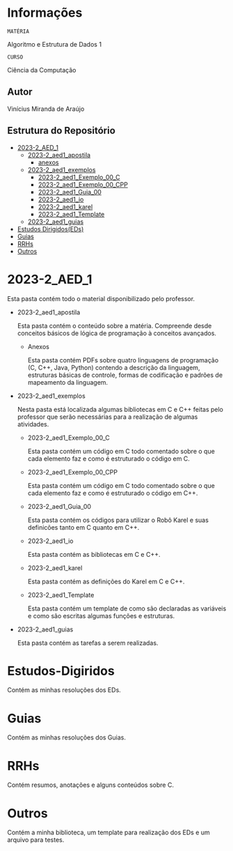 # Informações

`MATÉRIA`

Algoritmo e Estrutura de Dados 1

`CURSO`

Ciência da Computação

## Autor

Vinícius Miranda de Araújo

## Estrutura do Repositório

- [2023-2_AED_1](#2023-2_AED_1)
    - [2023-2_aed1_apostila](#2023-2_aed1_apostila)
        - [anexos](#anexos)
    - [2023-2_aed1_exemplos](#2023-2_aed1_exemplos)
        - [2023-2_aed1_Exemplo_00_C](#2023-2_aed1_Exemplo_00_C)
        - [2023-2_aed1_Exemplo_00_CPP](#2023-2_aed1_Exemplo_00_C)
        - [2023-2_aed1_Guia_00](#2023-2_aed1_Guia_00)
        - [2023-2_aed1_io](#2023-2_aed1_io)
        - [2023-2_aed1_karel](#2023-2_aed1_karel)
        - [2023-2_aed1_Template](#2023-2_aed1_Template)
    - [2023-2_aed1_guias](#2023-2_aed1_guias)
- [Estudos Dirigidos(EDs)](#Estudos-Digiridos)
- [Guias](#Guias)
- [RRHs](#rrhs)
- [Outros](#outros)

# 2023-2_AED_1

Esta pasta contém todo o material disponibilizado pelo professor.

- 2023-2_aed1_apostila

    Esta pasta contém o conteúdo sobre a matéria. Compreende desde conceitos básicos de lógica de programação à conceitos avançados.

    - Anexos 

        Esta pasta contém PDFs sobre quatro linguagens de programação (C, C++, Java, Python) contendo a descrição da linguagem, estruturas básicas de controle, formas de codificação e padrões de mapeamento da linguagem.

- 2023-2_aed1_exemplos

    Nesta pasta está localizada algumas bibliotecas em C e C++ feitas pelo professor que serão necessárias para a realização de algumas atividades.

    - 2023-2_aed1_Exemplo_00_C

        Esta pasta contém um código em C todo comentado sobre o que cada elemento faz e como é estruturado o código em C.

    - 2023-2_aed1_Exemplo_00_CPP

        Esta pasta contém um código em C todo comentado sobre o que cada elemento faz e como é estruturado o código em C++.

    - 2023-2_aed1_Guia_00

        Esta pasta contém os códigos para utilizar o Robô Karel e suas definicões tanto em C quanto em C++.

    - 2023-2_aed1_io

        Esta pasta contém as bibliotecas em C e C++.

    - 2023-2_aed1_karel

        Esta pasta contém as definições do Karel em C e C++.

    - 2023-2_aed1_Template

        Esta pasta contém um template de como são declaradas as variáveis e como são escritas algumas funções e estruturas.

- 2023-2_aed1_guias

    Esta pasta contém as tarefas a serem realizadas.

# Estudos-Digiridos

Contém as minhas resoluções dos EDs.

# Guias

Contém as minhas resoluções dos Guias.

# RRHs

Contém resumos, anotações e alguns conteúdos sobre C.

# Outros

Contém a minha biblioteca, um template para realização dos EDs e um arquivo para testes.